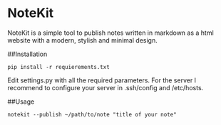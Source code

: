 NoteKit
=======

NoteKit is a simple tool to publish notes written in markdown as a html 
website with a modern, stylish and minimal design.

##Installation 
```
pip install -r requierements.txt
```
Edit settings.py with all the required parameters. For the server I
recommend to configure your server in .ssh/config and /etc/hosts.

##Usage
```
notekit --publish ~/path/to/note "title of your note"
```
